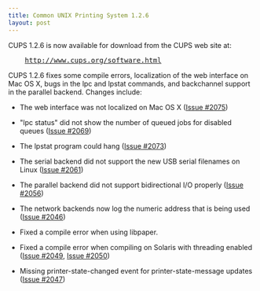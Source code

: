 ```yaml
---
title: Common UNIX Printing System 1.2.6
layout: post
---
```


<P>CUPS 1.2.6 is now available for download from the CUPS web site at:</P><PRE>    <A HREF="http://www.cups.org/software.html">http://www.cups.org/software.html</A></PRE><P>CUPS 1.2.6 fixes some compile errors, localization of the web interface on Mac OS X, bugs in the lpc and lpstat commands, and backchannel support in the parallel backend. Changes include:</P>
- The web interface was not localized on Mac OS X (<A HREF="http://www.cups.org/str.php?L2075">Issue #2075</A>) 
- "lpc status" did not show the number of queued jobs for disabled queues (<A HREF="http://www.cups.org/str.php?L2069">Issue #2069</A>) 
- The lpstat program could hang (<A HREF="http://www.cups.org/str.php?L2073">Issue #2073</A>) 
- The serial backend did not support the new USB serial filenames on Linux (<A HREF="http://www.cups.org/str.php?L2061">Issue #2061</A>) 
- The parallel backend did not support bidirectional I/O properly (<A HREF="http://www.cups.org/str.php?L2056">Issue #2056</A>) 
- The network backends now log the numeric address that is being used (<A HREF="http://www.cups.org/str.php?L2046">Issue #2046</A>) 
- Fixed a compile error when using libpaper. 
- Fixed a compile error when compiling on Solaris with threading enabled (<A HREF="http://www.cups.org/str.php?L2049">Issue #2049</A>, <A HREF="http://www.cups.org/str.php?L2050">Issue #2050</A>) 
- Missing printer-state-changed event for printer-state-message updates (<A HREF="http://www.cups.org/str.php?L2047">Issue #2047</A>)
